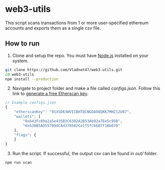 # web3-utils

This script scans transactions from 1 or more user-specified ethereum accounts and exports them as a single csv file.

## How to run

1) Clone and setup the repo. You must have [Node.js](https://nodejs.org/en/download/) installed on your system.

```bash
git clone https://github.com/Vladnet47/web3-utils.git
cd web3-utils
npm install --production
```

2) Navigate to project folder and make a file called *configs.json*. Follow this link to [generate a free Etherscan key](https://etherscan.io/apis).

```js
// Example configs.json
{
    "etherscanKey": "91XSD63WVIIBHTQCNGDA98QKK7MHZ12U07",
    "wallets": [
        "0x643Fc89a2a5e435B3C6382A2B53Ab92a7Ee5c95B",
        "0x630B5AD55799dCAd378582Ce1f5fC6607f1Bb070"
    ],
    "flags": {
    }
}
```

3) Run the script. If successful, the output csv can be found in *out/* folder.

```bash
npm run scan
```